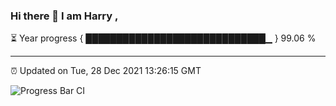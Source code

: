 ### Hi there 👋 I am Harry , 

⏳ Year progress { █████████████████████████████▁ } 99.06 %

---

⏰ Updated on Tue, 28 Dec 2021 13:26:15 GMT

![Progress Bar CI](https://github.com/duykhang68/duykhang68/workflows/Progress%20Bar%20CI/badge.svg)
